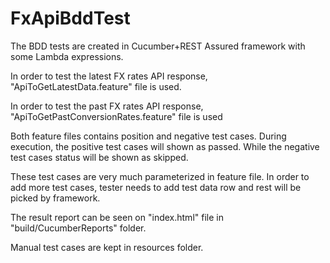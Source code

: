 # FxApiBddTest

The BDD tests are created in Cucumber+REST Assured framework with some Lambda expressions. 

In order to test the latest FX rates API response, "ApiToGetLatestData.feature" file is used.

In order to test the past FX rates API response, "ApiToGetPastConversionRates.feature" file is used

Both feature files contains position and negative test cases. During execution, the positive test cases will shown as passed. While the negative test cases status will be shown as skipped.

These test cases are very much parameterized in feature file. In order to add more test cases, tester needs to add test data row and rest will be picked by framework. 

The result report can be seen on "index.html" file in "build/CucumberReports" folder.
  
Manual test cases are kept in resources folder.